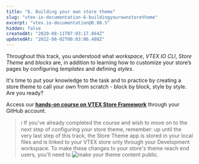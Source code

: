 ```yaml
---
title: "6. Building your own store theme"
slug: "vtex-io-documentation-6-buildingyourownstoretheme"
excerpt: "vtex.io-documentation@0.88.5"
hidden: false
createdAt: "2020-08-11T07:03:17.864Z"
updatedAt: "2022-08-02T00:03:06.488Z"
---
```

Throughout this track, you understood what *workspace*, *VTEX IO CLI*, *Store Theme* and *blocks* are, in addition to learning how to customize your store’s pages by configuring *templates* and defining *styles*.

It's time to put your knowledge to the task and to practice by creating a store theme to call your own from scratch - block by block, style by style. Are you ready?

Access our [**hands-on course on VTEX Store Framework**](http://lab.github.com/vtex-trainings/store-framework) through your GitHub account.

>ℹ️ If you've already completed the course and wish to move on to the next step of configuring your store theme, remember: up until the very last step of this track, the Store Theme app is stored in your local files and is linked to your VTEX store only through your Development workspace. To make these changes to your store's theme reach end users, you'll need to ![make your theme content public](https://developers.vtex.com/vtex-developer-docs/docs/vtex-io-documentation-making-your-theme-content-public).
